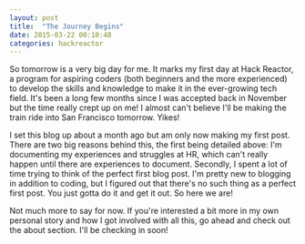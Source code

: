 ```yaml
---
layout: post
title:  "The Journey Begins"
date: 2015-03-22 00:10:48
categories: hackreactor
---
```


So tomorrow is a very big day for me. It marks my first day at Hack Reactor, a program for aspiring coders (both beginners and the more experienced) to develop the skills and knowledge to make it in the ever-growing tech field. It's been a long few months since I was accepted back in November but the time really crept up on me! I almost can't believe I'll be making the train ride into San Francisco tomorrow. Yikes! 

I set this blog up about a month ago but am only now making my first post. There are two big reasons behind this, the first being detailed above: I'm documenting my experiences and struggles at HR, which can't really happen until there are experiences to document. Secondly, I spent a lot of time trying to think of the perfect first blog post. I'm pretty new to blogging in addition to coding, but I figured out that there's no such thing as a perfect first post. You just gotta do it and get it out. So here we are!

Not much more to say for now. If you're interested a bit more in my own personal story and how I got involved with all this, go ahead and check out the about section. I'll be checking in soon!
